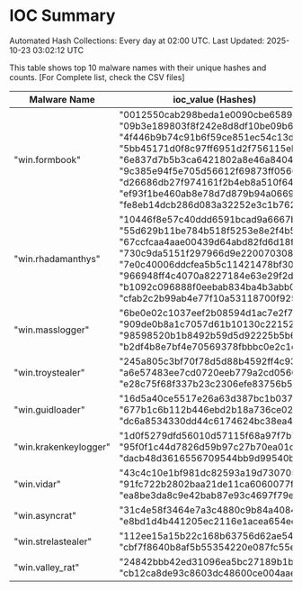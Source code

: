# IOC Summary

Automated Hash Collections: Every day at 02:00 UTC. Last Updated: 2025-10-23 03:02:12 UTC

This table shows top 10 malware names with their unique hashes and counts. [For Complete list, check the CSV files]

| Malware Name | ioc_value (Hashes) | Count |
|--------------|--------------------|-------|
|  "win.formbook" |  "0012550cab298beda1e0090cbe658904"<br> "09b3e189803f8f242e8d8df10be09b67"<br> "4f446b9b74c91b6f59ce851ec54c13d3"<br> "5bb45171d0f8c97ff6951d2f756115eb"<br> "6e837d7b5b3ca6421802a8e46a8404a4"<br> "9c385e94f5e705d56612f69873ff0566"<br> "d26686db27f974161f2b4eb8a510f641"<br> "ef93f1be460ab8e78d7d879b94a0669b"<br> "fe8eb14dcb286d083a32252e3c1b7625" | 9 |
|  "win.rhadamanthys" |  "10446f8e57c40ddd6591bcad9a6667b0"<br> "55d629b11be784b518f5253e8e2f4b53"<br> "67ccfcaa4aae00439d64abd82fd6d18f"<br> "730c9da5151f297966d9e22007030866"<br> "7e0c40006ddcfea5b5c11421478bf309"<br> "966948ff4c4070a8227184e63e29f2d4"<br> "b1092c096888f0eebab834ba4b3abb09"<br> "cfab2c2b99ab4e77f10a53118700f925" | 8 |
|  "win.masslogger" |  "6be0e02c1037eef2b08594d1ac7e2f7c"<br> "909de0b8a1c7057d61b10130c221522e"<br> "98598520b1b8492b59d5d92225b5b6bf"<br> "b2df4b8e7bf4e70569378fbbbc0e2c1c" | 4 |
|  "win.troystealer" |  "245a805c3bf70f78d5d88b4592ff4c93"<br> "a6e57483ee7cd0720eeb779a2cd0560c"<br> "e28c75f68f337b23c2306efe83756b50" | 3 |
|  "win.guidloader" |  "16d5a40ce5517e26a63d387bc1b0371b"<br> "677b1c6b112b446ebd2b18a736ce0226"<br> "dc6a8534330dd44c6174624bc38ea463" | 3 |
|  "win.krakenkeylogger" |  "1d0f5279dfd56010d57115f68a97f7b7"<br> "95f0f1c44d7826d59b97c27b70ea01c4"<br> "dacb48d3616556709544bb9d99540b6b" | 3 |
|  "win.vidar" |  "43c4c10e1bf981dc82593a19d730705e"<br> "91fc722b2802baa21de11ca6060077f9"<br> "ea8be3da8c9e42bab87e93c4697f79e3" | 3 |
|  "win.asyncrat" |  "31c4e58f3464e7a3c4880c9b84a40841"<br> "e8bd1d4b441205ec2116e1acea654eca" | 2 |
|  "win.strelastealer" |  "112ee15a15b22c168b63756d62ae54b7"<br> "cbf7f8640b8af5b55354220e087fc55e" | 2 |
|  "win.valley_rat" |  "24842bbb42ed31096ea5bc27189b1b9a"<br> "cb12ca8de93c8603dc48600ce004aaeb" | 2 |